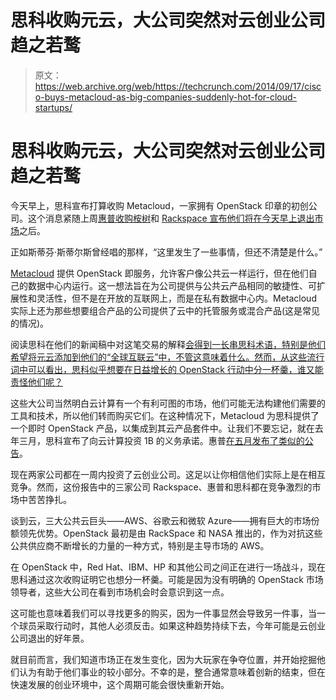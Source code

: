 # 思科收购元云，大公司突然对云创业公司趋之若鹜

> 原文：<https://web.archive.org/web/https://techcrunch.com/2014/09/17/cisco-buys-metacloud-as-big-companies-suddenly-hot-for-cloud-startups/>

# 思科收购元云，大公司突然对云创业公司趋之若鹜

今天早上，思科宣布打算收购 Metacloud，一家拥有 OpenStack 印章的初创公司。这个消息紧随上周[惠普收购桉树](https://web.archive.org/web/20221005162820/https://beta.techcrunch.com/2014/09/12/eucalyptus-ceo-sudden-openstack-conversion-makes-more-sense-in-light-of-hp-purchase/)和 [Rackspace 宣布他们将在今天早上退出市场](https://web.archive.org/web/20221005162820/http://recode.net/2014/09/16/rackspace-no-longer-for-sale-names-new-ceo/)之后。

正如斯蒂芬·斯蒂尔斯曾经唱的那样，“这里发生了一些事情，但还不清楚是什么。”

[Metacloud](https://web.archive.org/web/20221005162820/http://www.metacloud.com/) 提供 OpenStack 即服务，允许客户像公共云一样运行，但在他们自己的数据中心内运行。这一想法旨在为公司提供与公共云产品相同的敏捷性、可扩展性和灵活性，但不是在开放的互联网上，而是在私有数据中心内。Metacloud 实际上还为那些想要组合产品的公司提供了云中的托管服务或混合产品(这是常见的情况)。

阅读思科在他们的新闻稿中对这笔交易的解释[会得到一长串思科术语，特别是他们希望将元云添加到他们的“全球互联云”中，不管这意味着什么。然而，从这些流行词中可以看出，思科似乎想要在日益增长的 OpenStack 行动中分一杯羹，谁又能责怪他们呢？](https://web.archive.org/web/20221005162820/http://newsroom.cisco.com/press-release-content?type=webcontent&articleId=1489587)

这些大公司当然明白云计算有一个有利可图的市场，他们可能无法构建他们需要的工具和技术，所以他们转而购买它们。在这种情况下，Metacloud 为思科提供了一个即时 OpenStack 产品，以集成到其云产品套件中。让我们不要忘记，就在去年三月，思科宣布了向云计算投资 1B 的义务承诺。惠普[在五月发布了类似的公告](https://web.archive.org/web/20221005162820/http://www.zdnet.com/hp-to-invest-1bn-in-open-source-cloud-computing-launches-helion-portfolio-7000029171/)。

现在两家公司都在一周内投资了云创业公司。这足以让你相信他们实际上是在相互竞争。然而，这份报告中的三家公司 Rackspace、惠普和思科都在竞争激烈的市场中苦苦挣扎。

谈到云，三大公共云巨头——AWS、谷歌云和微软 Azure——拥有巨大的市场份额领先优势。OpenStack 最初是由 RackSpace 和 NASA 推出的，作为对抗这些公共供应商不断增长的力量的一种方式，特别是主导市场的 AWS。

在 OpenStack 中，Red Hat、IBM、HP 和其他公司之间正在进行一场战斗，现在思科通过这次收购证明它也想分一杯羹。可能是因为没有明确的 OpenStack 市场领导者，这些大公司在看到市场机会时会意识到这一点。

这可能也意味着我们可以寻找更多的购买，因为一件事显然会导致另一件事，当一个球员采取行动时，其他人必须反击。如果这种趋势持续下去，今年可能是云创业公司退出的好年景。

就目前而言，我们知道市场正在发生变化，因为大玩家在争夺位置，并开始挖掘他们认为有助于他们事业的较小部分。不幸的是，整合通常意味着创新的结束，但在快速发展的创业环境中，这个周期可能会很快重新开始。